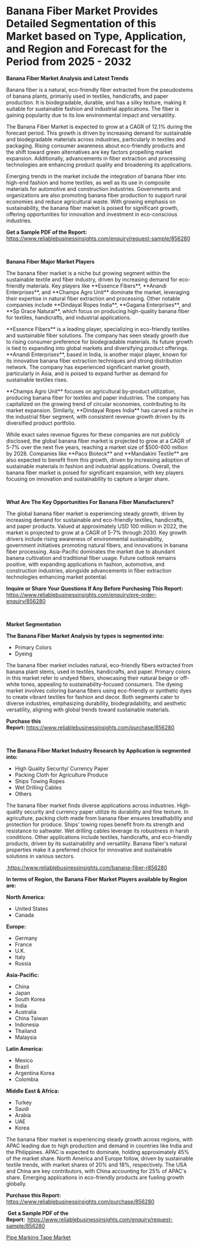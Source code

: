 <p><h1>Banana Fiber Market Provides Detailed Segmentation of this Market based on Type, Application, and Region and Forecast for the Period from 2025 - 2032</h1></p><p><strong>Banana Fiber Market Analysis and Latest Trends</strong></p>
<p><p>Banana fiber is a natural, eco-friendly fiber extracted from the pseudostems of banana plants, primarily used in textiles, handicrafts, and paper production. It is biodegradable, durable, and has a silky texture, making it suitable for sustainable fashion and industrial applications. The fiber is gaining popularity due to its low environmental impact and versatility.</p><p>The Banana Fiber Market is expected to grow at a CAGR of 12.1% during the forecast period. This growth is driven by increasing demand for sustainable and biodegradable materials across industries, particularly in textiles and packaging. Rising consumer awareness about eco-friendly products and the shift toward green alternatives are key factors propelling market expansion. Additionally, advancements in fiber extraction and processing technologies are enhancing product quality and broadening its applications.</p><p>Emerging trends in the market include the integration of banana fiber into high-end fashion and home textiles, as well as its use in composite materials for automotive and construction industries. Governments and organizations are also promoting banana fiber production to support rural economies and reduce agricultural waste. With growing emphasis on sustainability, the banana fiber market is poised for significant growth, offering opportunities for innovation and investment in eco-conscious industries.</p></p>
<p><strong>Get a Sample PDF of the Report:&nbsp;</strong> <a href="https://www.reliablebusinessinsights.com/enquiry/request-sample/856280?utm_campaign=2227&utm_medium=2&utm_source=Github&utm_content=ia&utm_term=25012025&utm_id=banana-fiber">https://www.reliablebusinessinsights.com/enquiry/request-sample/856280</a></p>
<p>&nbsp;</p>
<p><strong>Banana Fiber Major Market Players</strong></p>
<p><p>The banana fiber market is a niche but growing segment within the sustainable textile and fiber industry, driven by increasing demand for eco-friendly materials. Key players like **Essence Fibers**, **Anandi Enterprises**, and **Champs Agro Unit** dominate the market, leveraging their expertise in natural fiber extraction and processing. Other notable companies include **Dindayal Ropes India**, **Gagana Enterprises**, and **Sp Grace Natural**, which focus on producing high-quality banana fiber for textiles, handicrafts, and industrial applications.</p><p>**Essence Fibers** is a leading player, specializing in eco-friendly textiles and sustainable fiber solutions. The company has seen steady growth due to rising consumer preference for biodegradable materials. Its future growth is tied to expanding into global markets and diversifying product offerings. **Anandi Enterprises**, based in India, is another major player, known for its innovative banana fiber extraction techniques and strong distribution network. The company has experienced significant market growth, particularly in Asia, and is poised to expand further as demand for sustainable textiles rises.</p><p>**Champs Agro Unit** focuses on agricultural by-product utilization, producing banana fiber for textiles and paper industries. The company has capitalized on the growing trend of circular economies, contributing to its market expansion. Similarly, **Dindayal Ropes India** has carved a niche in the industrial fiber segment, with consistent revenue growth driven by its diversified product portfolio.</p><p>While exact sales revenue figures for these companies are not publicly disclosed, the global banana fiber market is projected to grow at a CAGR of 5-7% over the next five years, reaching a market size of $500-600 million by 2028. Companies like **Paco Bioteck** and **Mandakini Textile** are also expected to benefit from this growth, driven by increasing adoption of sustainable materials in fashion and industrial applications. Overall, the banana fiber market is poised for significant expansion, with key players focusing on innovation and sustainability to capture a larger share.</p></p>
<p>&nbsp;</p>
<p><strong>What Are The Key Opportunities For Banana Fiber Manufacturers?</strong></p>
<p><p>The global banana fiber market is experiencing steady growth, driven by increasing demand for sustainable and eco-friendly textiles, handicrafts, and paper products. Valued at approximately USD 100 million in 2022, the market is projected to grow at a CAGR of 5-7% through 2030. Key growth drivers include rising awareness of environmental sustainability, government initiatives promoting natural fibers, and innovations in banana fiber processing. Asia-Pacific dominates the market due to abundant banana cultivation and traditional fiber usage. Future outlook remains positive, with expanding applications in fashion, automotive, and construction industries, alongside advancements in fiber extraction technologies enhancing market potential.</p></p>
<p><strong>Inquire or Share Your Questions If Any Before Purchasing This Report:</strong> <a href="https://www.reliablebusinessinsights.com/enquiry/pre-order-enquiry/856280?utm_campaign=2227&utm_medium=2&utm_source=Github&utm_content=ia&utm_term=25012025&utm_id=banana-fiber">https://www.reliablebusinessinsights.com/enquiry/pre-order-enquiry/856280</a></p>
<p>&nbsp;</p>
<p><strong>Market Segmentation</strong></p>
<p><strong>The Banana Fiber Market Analysis by types is segmented into:</strong></p>
<p><ul><li>Primary Colors</li><li>Dyeing</li></ul></p>
<p><p>The banana fiber market includes natural, eco-friendly fibers extracted from banana plant stems, used in textiles, handicrafts, and paper. Primary colors in this market refer to undyed fibers, showcasing their natural beige or off-white tones, appealing to sustainability-focused consumers. The dyeing market involves coloring banana fibers using eco-friendly or synthetic dyes to create vibrant textiles for fashion and decor. Both segments cater to diverse industries, emphasizing durability, biodegradability, and aesthetic versatility, aligning with global trends toward sustainable materials.</p></p>
<p><strong>Purchase this Report:&nbsp;</strong><a href="https://www.reliablebusinessinsights.com/purchase/856280?utm_campaign=2227&utm_medium=2&utm_source=Github&utm_content=ia&utm_term=25012025&utm_id=banana-fiber">https://www.reliablebusinessinsights.com/purchase/856280</a></p>
<p>&nbsp;</p>
<p><strong>The Banana Fiber Market Industry Research by Application is segmented into:</strong></p>
<p><ul><li>High Quality Security/ Currency Paper</li><li>Packing Cloth for Agriculture Produce</li><li>Ships Towing Ropes</li><li>Wet Drilling Cables</li><li>Others</li></ul></p>
<p><p>The banana fiber market finds diverse applications across industries. High-quality security and currency paper utilize its durability and fine texture. In agriculture, packing cloth made from banana fiber ensures breathability and protection for produce. Ships' towing ropes benefit from its strength and resistance to saltwater. Wet drilling cables leverage its robustness in harsh conditions. Other applications include textiles, handicrafts, and eco-friendly products, driven by its sustainability and versatility. Banana fiber's natural properties make it a preferred choice for innovative and sustainable solutions in various sectors.</p></p>
<p><a href="https://www.reliablebusinessinsights.com/banana-fiber-r856280?utm_campaign=2227&utm_medium=2&utm_source=Github&utm_content=ia&utm_term=25012025&utm_id=banana-fiber">&nbsp;https://www.reliablebusinessinsights.com/banana-fiber-r856280</a></p>
<p><strong>In terms of Region, the Banana Fiber Market Players available by Region are:</strong></p>
<p>
    <p> <strong> North America: </strong>
        <ul>
            <li>United States</li>
            <li>Canada</li>
        </ul>
        </p> 
    <p> <strong> Europe: </strong>
        <ul>
            <li>Germany</li>
            <li>France</li>
            <li>U.K.</li>
            <li>Italy</li>
            <li>Russia</li>
        </ul>
        </p> 
    <p> <strong> Asia-Pacific: </strong>
        <ul>
            <li>China</li>
            <li>Japan</li>
            <li>South Korea</li>
            <li>India</li>
            <li>Australia</li>
            <li>China Taiwan</li>
            <li>Indonesia</li>
            <li>Thailand</li>
            <li>Malaysia</li>
        </ul>
        </p> 
    <p> <strong> Latin America: </strong>
        <ul>
            <li>Mexico</li>
            <li>Brazil</li>
            <li>Argentina Korea</li>
            <li>Colombia</li>
        </ul>
        </p> 
    <p> <strong> Middle East & Africa: </strong>
        <ul>
            <li>Turkey</li>
            <li>Saudi</li>
            <li>Arabia</li>
            <li>UAE</li>
            <li>Korea</li>
        </ul>
    </p>
    </p>
<p><p>The banana fiber market is experiencing steady growth across regions, with APAC leading due to high production and demand in countries like India and the Philippines. APAC is expected to dominate, holding approximately 45% of the market share. North America and Europe follow, driven by sustainable textile trends, with market shares of 20% and 18%, respectively. The USA and China are key contributors, with China accounting for 25% of APAC's share. Emerging applications in eco-friendly products are fueling growth globally.</p></p>
<p><strong>Purchase this Report: </strong><a href="https://www.reliablebusinessinsights.com/purchase/856280?utm_campaign=2227&utm_medium=2&utm_source=Github&utm_content=ia&utm_term=25012025&utm_id=banana-fiber">https://www.reliablebusinessinsights.com/purchase/856280</a></p>
<p>&nbsp;<strong>Get a Sample PDF of the Report:&nbsp;&nbsp;</strong><a href="https://www.reliablebusinessinsights.com/enquiry/request-sample/856280?utm_campaign=2227&utm_medium=2&utm_source=Github&utm_content=ia&utm_term=25012025&utm_id=banana-fiber">https://www.reliablebusinessinsights.com/enquiry/request-sample/856280</a></p>
<p><strong></strong></p>
<p><p><a href="https://github.com/tona7vba/Market-Research-Report-List-1/blob/main/pipe-marking-tape-market.md?utm_campaign=2227&utm_medium=2&utm_source=Github&utm_content=ia&utm_term=25012025&utm_id=banana-fiber">Pipe Marking Tape Market</a></p></p>